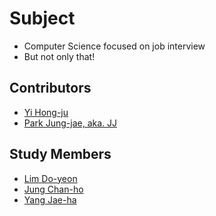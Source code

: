 # Subject
- Computer Science focused on job interview
- But not only that!

## Contributors
- [Yi Hong-ju](https://github.com/yi-hongju)
- [Park Jung-jae, aka. JJ](https://github.com/jeongjae96)

## Study Members
- [Lim Do-yeon](https://github.com/Do-racoon)
- [Jung Chan-ho](https://github.com/jch110)
- [Yang Jae-ha]()
